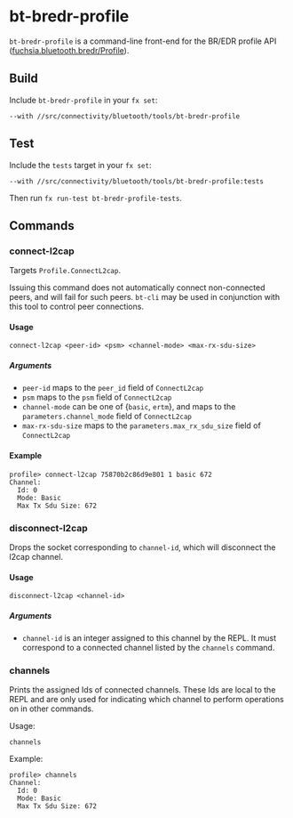 # bt-bredr-profile

`bt-bredr-profile` is a command-line front-end for the BR/EDR profile API ([fuchsia.bluetooth.bredr/Profile](../../../../../sdk/fidl/fuchsia.bluetooth.bredr/profile.fidl)).

## Build
Include `bt-bredr-profile` in your `fx set`:
```
--with //src/connectivity/bluetooth/tools/bt-bredr-profile
```

## Test
Include the `tests` target in your `fx set`:

```
--with //src/connectivity/bluetooth/tools/bt-bredr-profile:tests
```

Then run `fx run-test bt-bredr-profile-tests`.

## Commands
### connect-l2cap
Targets `Profile.ConnectL2cap`.

Issuing this command does not automatically connect non-connected peers, and
will fail for such peers. `bt-cli` may be used in conjunction with this tool to
control peer connections.

#### Usage

`connect-l2cap <peer-id> <psm> <channel-mode> <max-rx-sdu-size>`

##### Arguments
- `peer-id` maps to the `peer_id` field of `ConnectL2cap`
- `psm` maps to the `psm` field of `ConnectL2cap`
- `channel-mode` can be one of {`basic`, `ertm`}, and maps to the
  `parameters.channel_mode` field of `ConnectL2cap`
- `max-rx-sdu-size` maps to the `parameters.max_rx_sdu_size` field of `ConnectL2cap`

#### Example
```
profile> connect-l2cap 75870b2c86d9e801 1 basic 672
Channel:
  Id: 0
  Mode: Basic
  Max Tx Sdu Size: 672
```

### disconnect-l2cap
Drops the socket corresponding to `channel-id`, which will disconnect the l2cap
channel.

#### Usage
`disconnect-l2cap <channel-id>`

##### Arguments
- `channel-id` is an integer assigned to this channel by the REPL.
It must correspond to a connected channel listed by the `channels` command.

### channels
Prints the assigned Ids of connected channels. These Ids are local to the REPL
and are only used for indicating which channel to perform operations on in other commands.

Usage:

`channels`

Example:

```
profile> channels
Channel:
  Id: 0
  Mode: Basic
  Max Tx Sdu Size: 672
```
